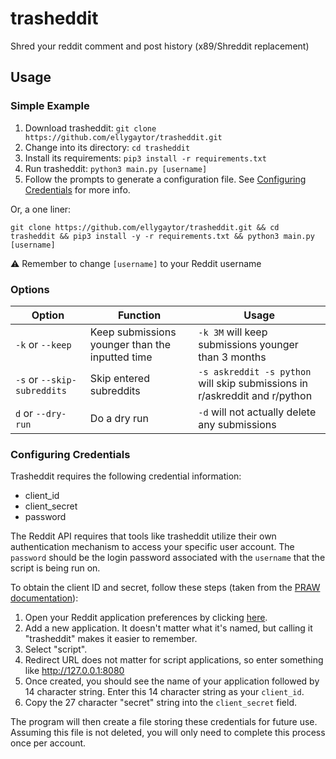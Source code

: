 # trasheddit
Shred your reddit comment and post history (x89/Shreddit replacement)

## Usage

### Simple Example

1. Download trasheddit: `git clone https://github.com/ellygaytor/trasheddit.git`
2. Change into its directory: `cd trasheddit`
3. Install its requirements: `pip3 install -r requirements.txt`
4. Run trasheddit: `python3 main.py [username]`
5. Follow the prompts to generate a configuration file. See [Configuring Credentials](#configuring-credentials) for more info.

Or, a one liner: 
```console
git clone https://github.com/ellygaytor/trasheddit.git && cd trasheddit && pip3 install -y -r requirements.txt && python3 main.py [username]
```

⚠️ Remember to change `[username]` to your Reddit username

### Options

| Option                      | Function                                        | Usage                                                                      |
|-----------------------------|-------------------------------------------------|----------------------------------------------------------------------------|
| `-k` or `--keep`            | Keep submissions younger than the inputted time | `-k 3M` will keep submissions younger than 3 months                        |
| `-s` or `--skip-subreddits` | Skip entered subreddits                         | `-s askreddit -s python` will skip submissions in r/askreddit and r/python |
| `d` or `--dry-run`          | Do a dry run                                    | `-d` will not actually delete any submissions                              |


### Configuring Credentials

Trasheddit requires the following credential information:

- client_id
- client_secret
- password

The Reddit API requires that tools like trasheddit utilize their own authentication mechanism to access your specific user account. The `password` should be the login password associated with the `username` that the script is being run on.

To obtain the client ID and secret, follow these steps (taken from the [PRAW documentation](http://praw.readthedocs.io/en/latest/getting_started/authentication.html#script-application)):

1. Open your Reddit application preferences by clicking [here](https://www.reddit.com/prefs/apps/).
2. Add a new application. It doesn't matter what it's named, but calling it "trasheddit" makes it easier to remember.
3. Select "script".
4. Redirect URL does not matter for script applications, so enter something like http://127.0.0.1:8080
5. Once created, you should see the name of your application followed by 14 character string. Enter this 14 character string as your `client_id`.
6. Copy the 27 character "secret" string into the `client_secret` field.

The program will then create a file storing these credentials for future use. Assuming this file is not deleted, you will only need to complete this process once per account.